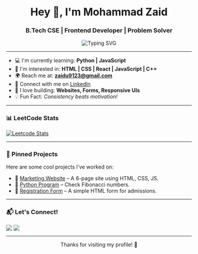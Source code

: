 <h1 align="center">Hey 👋, I'm Mohammad Zaid</h1>
<h3 align="center">B.Tech CSE | Frontend Developer | Problem Solver</h3>

<p align="center">
  <img src="https://readme-typing-svg.herokuapp.com?font=Fira+Code&pause=1000&color=3F8EFF&center=true&vCenter=true&width=435&lines=Tech+Explorer+%F0%9F%9A%80;Frontend+Developer+%F0%9F%92%BB;Learning+Everyday+%F0%9F%93%9A;Love+to+Build+Web+Projects+%F0%9F%92%BB" alt="Typing SVG" />
</p>

---

- 💻 I'm currently learning: **Python | JavaScript**
- 🌱 I'm interested in: **HTML | CSS | React | JavaScript | C++**
- 🌍 Reach me at: **[zaidu9123@gmail.com](mailto:zaidu9123@gmail.com)**
- 🔗 Connect with me on [LinkedIn](https://www.linkedin.com/in/zaidparvaiz/)
- 🧠 I love building: **Websites, Forms, Responsive UIs**
- 💡 Fun Fact: *Consistency beats motivation!*

---

### 📊 LeetCode Stats
[![Leetcode Stats](https://leetcard.jacoblin.cool/zaidu9123?theme=dark&font=Fira+Code)](https://leetcode.com/u/zaidu9123/)

---

### 📌 Pinned Projects
Here are some cool projects I’ve worked on:
- 🔗 [Marketing Website](https://github.com/MohammadZaid1231/Marketing-Website) – A 6-page site using HTML, CSS, JS.
- 🔗 [Python Program](https://github.com/MohammadZaid1231/Python-Program) – Check Fibonacci numbers.
- 🔗 [Registration Form](https://github.com/MohammadZaid1231/Registration-Form) – A simple HTML form for admissions.

---

### 📬 Let's Connect!
<p align="left">
  <a href="https://www.linkedin.com/in/zaidparvaiz/" target="blank"><img align="center" src="https://img.shields.io/badge/LinkedIn-blue?style=for-the-badge&logo=linkedin&logoColor=white" /></a>
  <a href="mailto:zaidu9123@gmail.com" target="blank"><img align="center" src="https://img.shields.io/badge/Gmail-red?style=for-the-badge&logo=gmail&logoColor=white" /></a>
</p>

---

<p align="center">Thanks for visiting my profile! 🙌</p>
